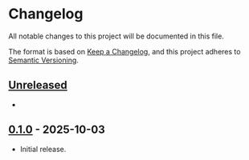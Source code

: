 # Changelog

All notable changes to this project will be documented in this file.

The format is based on [Keep a Changelog](https://keepachangelog.com/en/1.1.0/),
and this project adheres to [Semantic Versioning](https://semver.org/spec/v2.0.0.html).

## [Unreleased]

- 

## [0.1.0] - 2025-10-03

- Initial release.

[Unreleased]: https://github.com/fact-sealevel/emulandice/compare/v0.1.0...HEAD
[0.1.0]: https://github.com/fact-sealevel/emulandice/releases/tag/v0.1.0